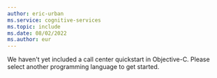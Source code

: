 ```yaml
---
author: eric-urban
ms.service: cognitive-services
ms.topic: include
ms.date: 08/02/2022
ms.author: eur
---
```


We haven't yet included a call center quickstart in Objective-C. Please select another programming language to get started. 
